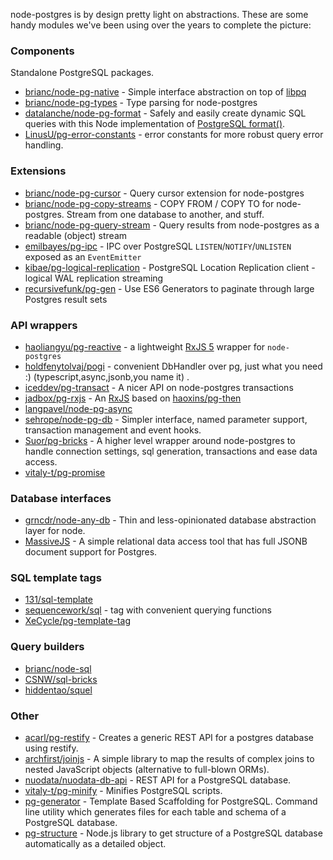 node-postgres is by design pretty light on abstractions.  These are some handy modules we've been using over the years to complete the picture:


### Components

Standalone PostgreSQL packages.

- [brianc/node-pg-native](https://github.com/brianc/node-pg-native) - Simple interface abstraction on top of [libpq](https://github.com/brianc/node-libpq)
- [brianc/node-pg-types](https://github.com/brianc/node-pg-types) - Type parsing for node-postgres
- [datalanche/node-pg-format](https://github.com/datalanche/node-pg-format) - Safely and easily create dynamic SQL queries with this Node implementation of [PostgreSQL format()](https://www.postgresql.org/docs/current/functions-string.html#FUNCTIONS-STRING-FORMAT).
- [LinusU/pg-error-constants](https://github.com/LinusU/pg-error-constants) - error constants for more robust query error handling.


### Extensions

- [brianc/node-pg-cursor](https://github.com/brianc/node-pg-cursor) - Query cursor extension for node-postgres
- [brianc/node-pg-copy-streams](https://github.com/brianc/node-pg-copy-streams) - COPY FROM / COPY TO for node-postgres. Stream from one database to another, and stuff.
- [brianc/node-pg-query-stream](https://github.com/brianc/node-pg-query-stream) - Query results from node-postgres as a readable (object) stream
- [emilbayes/pg-ipc](https://github.com/emilbayes/pg-ipc) - IPC over PostgreSQL `LISTEN`/`NOTIFY`/`UNLISTEN` exposed as an `EventEmitter`
- [kibae/pg-logical-replication](https://github.com/kibae/pg-logical-replication) - PostgreSQL Location Replication client - logical WAL replication streaming
- [recursivefunk/pg-gen](https://github.com/recursivefunk/pg-gen) - Use ES6 Generators to paginate through large Postgres result sets


### API wrappers

- [haoliangyu/pg-reactive](https://github.com/haoliangyu/pg-reactive) - a lightweight [RxJS 5](https://github.com/ReactiveX/rxjs) wrapper for `node-postgres`
- [holdfenytolvaj/pogi](https://github.com/holdfenytolvaj/pogi) - convenient DbHandler over pg, just what you need :) (typescript,async,jsonb,you name it) .
- [iceddev/pg-transact](https://github.com/iceddev/pg-transact) - A nicer API on node-postgres transactions
- [jadbox/pg-rxjs](https://github.com/jadbox/pg-rxjs) - An [RxJS](https://github.com/Reactive-Extensions/RxJS) based on [haoxins/pg-then](https://github.com/haoxins/pg-then)
- [langpavel/node-pg-async](https://github.com/langpavel/node-pg-async)
- [sehrope/node-pg-db](https://github.com/sehrope/node-pg-db) - Simpler interface, named parameter support, transaction management and event hooks.
- [Suor/pg-bricks](https://github.com/Suor/pg-bricks) - A higher level wrapper around node-postgres to handle connection settings, sql generation, transactions and ease data access.
- [vitaly-t/pg-promise](https://github.com/vitaly-t/pg-promise)


### Database interfaces

- [grncdr/node-any-db](https://github.com/grncdr/node-any-db) - Thin and less-opinionated database abstraction layer for node.
- [MassiveJS](https://massivejs.org/) - A simple relational data access tool that has full JSONB document support for Postgres.


### SQL template tags

- [131/sql-template](https://github.com/131/sql-template)
- [sequencework/sql](https://github.com/sequencework/sql) - tag with convenient querying functions
- [XeCycle/pg-template-tag](https://github.com/XeCycle/pg-template-tag)


### Query builders

- [brianc/node-sql](https://github.com/brianc/node-sql)
- [CSNW/sql-bricks](https://github.com/CSNW/sql-bricks)
- [hiddentao/squel](https://hiddentao.github.io/squel/)


### Other

- [acarl/pg-restify](https://github.com/acarl/pg-restify) - Creates a generic REST API for a postgres database using restify.
- [archfirst/joinjs](https://github.com/archfirst/joinjs) - A simple library to map the results of complex joins to nested JavaScript objects (alternative to full-blown ORMs).
- [nuodata/nuodata-db-api](https://github.com/nuodata/nuodata-db-api) - REST API for a PostgreSQL database.
- [vitaly-t/pg-minify](https://github.com/vitaly-t/pg-minify) - Minifies PostgreSQL scripts.
- [pg-generator](https://www.pg-generator.com) - Template Based Scaffolding for PostgreSQL. Command line utility which generates files for each table and schema of a PostgreSQL database.
- [pg-structure](https://www.pg-structure.com) - Node.js library to get structure of a PostgreSQL database automatically as a detailed object.
